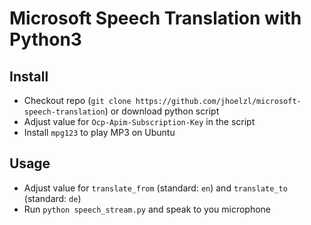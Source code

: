# Microsoft Speech Translation with Python3

## Install

* Checkout repo (`git clone https://github.com/jhoelzl/microsoft-speech-translation`) or download python script
* Adjust value for `Ocp-Apim-Subscription-Key` in the script
* Install `mpg123` to play MP3 on Ubuntu

## Usage
* Adjust value for `translate_from` (standard: `en`) and `translate_to` (standard: `de`)
* Run `python speech_stream.py` and speak to you microphone
